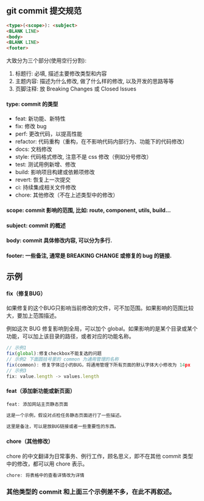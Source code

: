 ## git commit 提交规范
```md
<type>(<scope>): <subject>
<BLANK LINE>
<body>
<BLANK LINE>
<footer>
```
 大致分为三个部分(使用空行分割):

1. 标题行: 必填, 描述主要修改类型和内容
2. 主题内容: 描述为什么修改, 做了什么样的修改, 以及开发的思路等等
3. 页脚注释: 放 Breaking Changes 或 Closed Issues


#### type: commit 的类型

* feat: 新功能、新特性
* fix: 修改 bug
* perf: 更改代码，以提高性能
* refactor: 代码重构（重构，在不影响代码内部行为、功能下的代码修改）
* docs: 文档修改
* style: 代码格式修改, 注意不是 css 修改（例如分号修改）
* test: 测试用例新增、修改
* build: 影响项目构建或依赖项修改
* revert: 恢复上一次提交
* ci: 持续集成相关文件修改
* chore: 其他修改（不在上述类型中的修改）

#### scope: commit 影响的范围, 比如: route, component, utils, build...
#### subject: commit 的概述
#### body: commit 具体修改内容, 可以分为多行.
#### footer: 一些备注, 通常是 BREAKING CHANGE 或修复的 bug 的链接.

## 示例
#### fix（修复BUG）

如果修复的这个BUG只影响当前修改的文件，可不加范围。如果影响的范围比较大，要加上范围描述。

例如这次 BUG 修复影响到全局，可以加个 global。如果影响的是某个目录或某个功能，可以加上该目录的路径，或者对应的功能名称。
```js
// 示例1
fix(global):修复checkbox不能复选的问题
// 示例2 下面圆括号里的 common 为通用管理的名称
fix(common): 修复字体过小的BUG，将通用管理下所有页面的默认字体大小修改为 14px
// 示例3
fix: value.length -> values.length
```

#### feat（添加新功能或新页面）
```js
feat: 添加网站主页静态页面

这是一个示例，假设对点检任务静态页面进行了一些描述。
 
这里是备注，可以是放BUG链接或者一些重要性的东西。
```

#### chore（其他修改）
chore 的中文翻译为日常事务、例行工作，顾名思义，即不在其他 commit 类型中的修改，都可以用 chore 表示。
```js
chore: 将表格中的查看详情改为详情
```


### 其他类型的 commit 和上面三个示例差不多，在此不再叙述。
